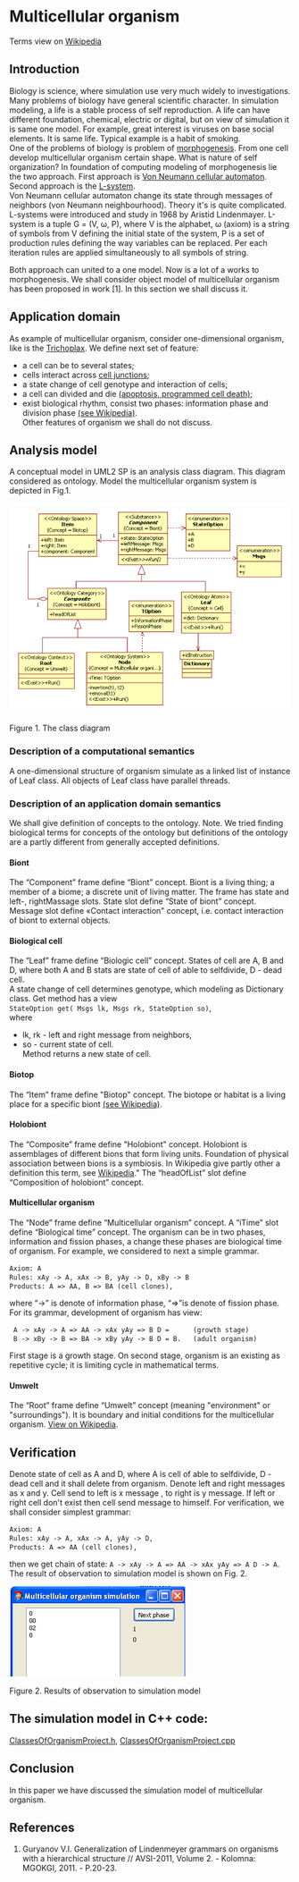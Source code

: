 # Multicellular organism
Terms view on [Wikipedia](https://en.wikipedia.org/wiki/Multicellular_organism)
## Introduction
Biology is science, where simulation use very much widely to investigations. Many problems of biology have general scientific 
character. In simulation modeling, a life is a stable process of self reproduction. 
A life can have different foundation, chemical, electric or digital, but on view of simulation it is same one model. 
For example, great interest is viruses on base social elements.  It is same life. Typical example is a habit of smoking.<br/>
One of the problems of biology is problem of [morphogenesis](https://en.wikipedia.org/wiki/Morphogenesis). 
From one cell develop multicellular organism certain shape. What is nature of self organization? 
In foundation of computing modeling of morphogenesis lie the two approach. 
First approach is [Von Neumann cellular automaton](https://en.wikipedia.org/wiki/Von_Neumann_cellular_automaton). 
Second approach is the [L-system](https://en.wikipedia.org/wiki/L-system).<br/>
Von Neumann cellular automaton change its state through messages of neighbors (von Neumann neighbourhood). 
Theory it's is quite complicated.<br/>
L-systems were introduced and study in 1968 by Aristid Lindenmayer. 
L-system is a tuple G = (V, ω, P), where V is the alphabet, ω (axiom) is a string of symbols from V defining the initial state 
of the system, P is a set of production rules defining the way variables can be replaced. 
Per each iteration rules are applied simultaneously to all symbols of string.

Both approach can united to a one model. Now is a lot of a works to morphogenesis.
We shall consider object model of multicellular organism has been proposed in work [1]. In this section we shall discuss it. 

## Application domain
As example of multicellular organism, consider one-dimensional organism, like is the [Trichoplax](https://en.wikipedia.org/wiki/Trichoplax). We define next set of feature:
- a cell can be to several states;
- cells interact across [cell junctions](https://en.wikipedia.org/wiki/Cell_junction);
- a state change of cell genotype and interaction of cells;
- a cell can divided and die [(apoptosis, programmed cell death)](https://en.wikipedia.org/wiki/Apoptosis);
- exist biological rhythm, consist two phases: information phase and division phase [(see Wikipedia)](https://en.wikipedia.org/wiki/Chronobiology).<br/>
Other features of organism we shall do not discuss.

## Analysis model
A conceptual model in UML2 SP is an analysis class diagram. 
This diagram considered as ontology. Model the multicellular organism system is depicted in Fig.1.
<p><img src="OrganismClassDiagram.png" alt="" /></p>
Figure 1. The class diagram<br/>

### Description of a computational semantics
A one-dimensional structure of organism simulate as a linked list of instance of Leaf class. 
All objects of Leaf class have parallel threads.

### Description of an application domain semantics
We shall give definition of concepts to the ontology.
Note. We tried finding biological terms for concepts of the ontology but definitions of the ontology are a partly different from generally accepted definitions.
#### Biont
The “Component” frame define “Biont” concept. Biont is a living thing; a member of a biome; 
a discrete unit of living matter. The frame has state and left-, rightMassage slots. 
State slot define “State of biont” concept. Message slot define «Contact interaction" concept, 
i.e. contact interaction of biont to external objects.

#### Biological cell
The “Leaf” frame define “Biologic cell” concept. States of cell are A, B and D, 
where both A and B stats are state of cell of able to selfdivide, D - dead cell.  
A state change of cell determines genotype, which modeling as Dictionary class. Get method has a view<br/>
`StateOption get( Msgs lk, Msgs rk, StateOption so)`,<br/>
where<br/>
- lk, rk - left and right message from neighbors,
- so - current state of cell.<br/>
Method returns a new state of cell.

#### Biotop
The “Item” frame define "Biotop" concept. The biotope or habitat is a living place for a specific biont [(see Wikipedia)](https://en.wikipedia.org/wiki/Biotope).

#### Holobiont
The “Composite” frame define "Holobiont" concept. Holobiont is assemblages of different bions that form living 
units. Foundation of physical association between bions is a symbiosis. In Wikipedia give partly other a definition this term, see [Wikipedia](https://en.wikipedia.org/wiki/Holobiont)." 
The “headOfList” slot define “Composition of holobiont” concept.

#### Multicellular organism
The “Node” frame define “Multicellular organism” concept. A “iTime” slot define “Biological time” concept. 
The organism can be in two phases, information and fission phases, a change these phases are biological time of organism.
For example, we considered to next a simple grammar.
```
Axiom: A
Rules: xAy -> A, xAx -> B, yAy -> D, xBy -> B
Products: A => AA, B => BA (cell clones),
```
where “->” is denote of information phase, “=>”is denote of fission phase.
For its grammar, development of organism has view:
```
 A -> xAy -> A => AA -> xAx yAy => B D =      (growth stage)
 B -> xBy -> B => BA -> xBy yAy -> B D = B.   (adult organism)
 ```
First stage is a growth stage. On second stage, organism is an existing as repetitive cycle; 
it is limiting cycle in mathematical terms.

#### Umwelt
The “Root” frame define “Umwelt” concept (meaning "environment" or "surroundings"). 
It is boundary and initial conditions for the multicellular organism. [View on Wikipedia](https://en.wikipedia.org/wiki/Umwelt).

## Verification
Denote state of cell as A and D, where A is cell of able to selfdivide, D - dead cell and it shall delete from organism. Denote left and right messages as x and y. Cell send to left is x message , to right  is y message. If left or right cell don't exist then cell send message to himself. 
For verification, we shall consider simplest grammar:
```
Axiom: A
Rules: xAy -> A, xAx -> A, yAy -> D,
Products: A => AA (cell clones),
```
then we get chain of state: 
`A -> xAy -> A => AA -> xAx yAy => A D -> A`.  
The result of observation to simulation model is shown on Fig. 2.
<p><img src="Screenshot.png" alt="" /></p>
Figure 2. Results of observation to simulation model<br/>

## The simulation model in C++ code:  
[ClassesOfOrganismProject.h](https://github.com/vgurianov/uml-sp/blob/master/examples/organism/ClassesOfOrganismProject.h), 
[ClassesOfOrganismProject.cpp](https://github.com/vgurianov/uml-sp/blob/master/examples/organism/ClassesOfOrganismProject.cpp)

## Conclusion
In this paper we have discussed the simulation model of multicellular organism.

## References
1.	Guryanov V.I. Generalization of Lindenmeyer grammars on organisms with a hierarchical structure 
// AVSI-2011, Volume 2. - Kolomna: MGOKGI, 2011. - P.20-23.
